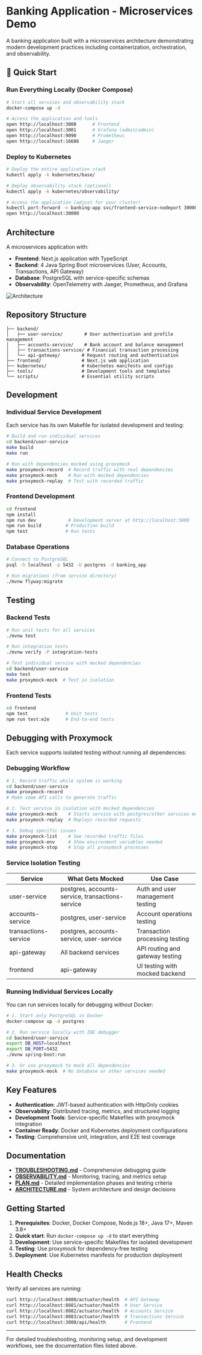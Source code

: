 # Banking Application - Microservices Demo

A banking application built with a microservices architecture demonstrating modern development practices including containerization, orchestration, and observability.

## 🚀 Quick Start

### Run Everything Locally (Docker Compose)
```bash
# Start all services and observability stack
docker-compose up -d

# Access the application and tools
open http://localhost:3000      # Frontend
open http://localhost:3001      # Grafana (admin/admin)
open http://localhost:9090      # Prometheus
open http://localhost:16686     # Jaeger
```

### Deploy to Kubernetes
```bash
# Deploy the entire application stack
kubectl apply -k kubernetes/base/

# Deploy observability stack (optional)
kubectl apply -k kubernetes/observability/

# Access the application (adjust for your cluster)
kubectl port-forward -n banking-app svc/frontend-service-nodeport 30000:30000
open http://localhost:30000
```

## Architecture

A microservices application with:
- **Frontend**: Next.js application with TypeScript
- **Backend**: 4 Java Spring Boot microservices (User, Accounts, Transactions, API Gateway)
- **Database**: PostgreSQL with service-specific schemas
- **Observability**: OpenTelemetry with Jaeger, Prometheus, and Grafana

![Architecture](./images/microsvc-architecture.png)

## Repository Structure

```
├── backend/
│   ├── user-service/        # User authentication and profile management
│   ├── accounts-service/    # Bank account and balance management
│   ├── transactions-service/ # Financial transaction processing
│   └── api-gateway/        # Request routing and authentication
├── frontend/               # Next.js web application
├── kubernetes/             # Kubernetes manifests and configs
├── tools/                  # Development tools and templates
└── scripts/                # Essential utility scripts
```

## Development

### Individual Service Development
Each service has its own Makefile for isolated development and testing:

```bash
# Build and run individual services
cd backend/user-service
make build
make run

# Run with dependencies mocked using proxymock
make proxymock-record  # Record traffic with real dependencies
make proxymock-mock    # Run with mocked dependencies
make proxymock-replay  # Test with recorded traffic
```

### Frontend Development
```bash
cd frontend
npm install
npm run dev            # Development server at http://localhost:3000
npm run build         # Production build
npm test              # Run tests
```

### Database Operations
```bash
# Connect to PostgreSQL
psql -h localhost -p 5432 -U postgres -d banking_app

# Run migrations (from service directory)
./mvnw flyway:migrate
```

## Testing

### Backend Tests
```bash
# Run unit tests for all services
./mvnw test

# Run integration tests
./mvnw verify -P integration-tests

# Test individual service with mocked dependencies
cd backend/user-service
make test
make proxymock-mock  # Test in isolation
```

### Frontend Tests
```bash
cd frontend
npm test              # Unit tests
npm run test:e2e      # End-to-end tests
```

## Debugging with Proxymock

Each service supports isolated testing without running all dependencies:

### Debugging Workflow
```bash
# 1. Record traffic while system is working
cd backend/user-service
make proxymock-record
# Make some API calls to generate traffic

# 2. Test service in isolation with mocked dependencies
make proxymock-mock    # Starts service with postgres/other services mocked
make proxymock-replay  # Replays recorded requests

# 3. Debug specific issues
make proxymock-list    # See recorded traffic files
make proxymock-env     # Show environment variables needed
make proxymock-stop    # Stop all proxymock processes
```

### Service Isolation Testing
| Service | What Gets Mocked | Use Case |
|---------|-----------------|----------|
| user-service | postgres, accounts-service, transactions-service | Auth and user management testing |
| accounts-service | postgres, user-service | Account operations testing |
| transactions-service | postgres, accounts-service, user-service | Transaction processing testing |
| api-gateway | All backend services | API routing and gateway testing |
| frontend | api-gateway | UI testing with mocked backend |

### Running Individual Services Locally

You can run services locally for debugging without Docker:

```bash
# 1. Start only PostgreSQL in Docker
docker-compose up -d postgres

# 2. Run service locally with IDE debugger
cd backend/user-service
export DB_HOST=localhost
export DB_PORT=5432
./mvnw spring-boot:run

# 3. Or use proxymock to mock all dependencies
make proxymock-mock  # No database or other services needed
```

## Key Features

- **Authentication**: JWT-based authentication with HttpOnly cookies
- **Observability**: Distributed tracing, metrics, and structured logging
- **Development Tools**: Service-specific Makefiles with proxymock integration
- **Container Ready**: Docker and Kubernetes deployment configurations
- **Testing**: Comprehensive unit, integration, and E2E test coverage

## Documentation

- **[TROUBLESHOOTING.md](./TROUBLESHOOTING.md)** - Comprehensive debugging guide
- **[OBSERVABILITY.md](./OBSERVABILITY.md)** - Monitoring, tracing, and metrics setup
- **[PLAN.md](./PLAN.md)** - Detailed implementation phases and testing criteria
- **[ARCHITECTURE.md](./ARCHITECTURE.md)** - System architecture and design decisions

## Getting Started

1. **Prerequisites**: Docker, Docker Compose, Node.js 18+, Java 17+, Maven 3.8+
2. **Quick start**: Run `docker-compose up -d` to start everything
3. **Development**: Use service-specific Makefiles for isolated development
4. **Testing**: Use proxymock for dependency-free testing
5. **Deployment**: Use Kubernetes manifests for production deployment

## Health Checks

Verify all services are running:
```bash
curl http://localhost:8080/actuator/health  # API Gateway
curl http://localhost:8081/actuator/health  # User Service
curl http://localhost:8082/actuator/health  # Accounts Service
curl http://localhost:8083/actuator/health  # Transactions Service
curl http://localhost:3000/api/health       # Frontend
```

---

For detailed troubleshooting, monitoring setup, and development workflows, see the documentation files listed above.
